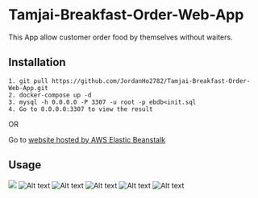 # Tamjai-Breakfast-Order-Web-App
This App allow customer order food by themselves without waiters. 

## Installation
```
1. git pull https://github.com/JordanHo2782/Tamjai-Breakfast-Order-Web-App.git
2. docker-compose up -d
3. mysql -h 0.0.0.0 -P 3307 -u root -p ebdb<init.sql
4. Go to 0.0.0.0:3307 to view the result
```
OR

Go to [website hosted by AWS Elastic Beanstalk](http://tamjaibreakfastorderwebapp-env.eba-cmzeizih.us-east-2.elasticbeanstalk.com/)

## Usage
![](/home/jordan/Pictures/frontpage.png)
![Alt text](/home/jordan/Pictures/page1.png)
![Alt text](/home/jordan/Pictures/page2.png)
![Alt text](/home/jordan/Pictures/page3.png)
![Alt text](/home/jordan/Pictures/page4.png)
![Alt text](/home/jordan/Pictures/page5.png)
